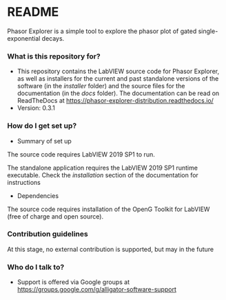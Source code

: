 # README #

Phasor Explorer is a simple tool to explore the phasor plot of gated single-exponential decays.

### What is this repository for? ###

* This repository contains the LabVIEW source code for Phasor Explorer, as well as installers for the current and past
standalone versions of the software (in the *installer* folder) and the source files for the documentation (in the *docs* folder). The documentation can be read on ReadTheDocs at https://phasor-explorer-distribution.readthedocs.io/
* Version: 0.3.1

### How do I get set up? ###

* Summary of set up

The source code requires LabVIEW 2019 SP1 to run.

The standalone application requires the LabVIEW 2019 SP1 runtime executable. Check the *installation* section of the documentation for instructions

* Dependencies

The source code requires installation of the OpenG Toolkit for LabVIEW (free of charge and open source).

### Contribution guidelines ###

At this stage, no external contribution is supported, but may in the future

### Who do I talk to? ###

* Support is offered via Google groups at https://groups.google.com/g/alligator-software-support